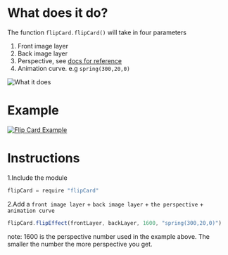 # What does it do?
The function `flipCard.flipCard()` will take in four parameters

1. Front image layer
2. Back image layer
3. Perspective, see [docs for reference](http://framerjs.com/docs/#layer.perspective)
4. Animation curve. e.g `spring(300,20,0)`

![What it does](http://i.imgur.com/GBWvMkm.png)

# Example
[![Flip Card Example](https://cloud.githubusercontent.com/assets/5724081/11135054/6c5bb60a-8a06-11e5-96e8-a6004863847c.gif)](http://share.framerjs.com/5ggio6opb1iw/)

# Instructions

1.Include the module

```javascript
flipCard = require "flipCard"
```

2.Add a `front image layer` + `back image layer` + `the perspective` + `animation curve`

```javascript
flipCard.flipEffect(frontLayer, backLayer, 1600, "spring(300,20,0)")
```

note: 1600 is the perspective number used in the example above. The smaller the number the more perspective you get.
